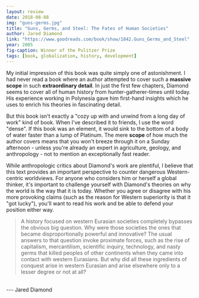 ```yaml
---
layout: review
date: 2018-08-08
img: "guns-germs.jpg"
title: "Guns, Germs, and Steel: The Fates of Human Societies"
author: Jared Diamond
link: "https://www.goodreads.com/book/show/1842.Guns_Germs_and_Steel"
year: 2005
fig-caption: Winner of the Pulitzer Prize
tags: [book, globalization, history, development]
---
```


My initial impression of this book was quite simply one of astonishment. I had never read a book where an author attempted to cover such a **massive scope** in such **extraordinary detail**. In just the first few chapters, Diamond seems to cover all of human history from hunter-gatherer-times until today. His experience working in Polynesia gave him first-hand insights which he uses to enrich his theories in fascinating detail.

But this book isn't exactly a "cozy up with and unwind from a long day of work" kind of book. When I've described it to friends, I use the word "dense". If this book was an element, it would sink to the bottom of a body of water faster than a lump of Platinum. The mere **scope** of how much the author covers means that you won't breeze through it on a Sunday afternoon - unless you're already an expert in agriculture, geology, and anthropology - not to mention an exceptionally fast reader.

While anthropologic critics about Diamond's work are plentiful, I believe that this text provides an important perspective to counter dangerous Western-centric worldviews. For anyone who considers him or herself a global thinker, it's important to challenge yourself with Diamond's theories on why the world is the way that it is today. Whether you agree or disagree with his more provoking claims (such as the reason for Western superiority is that it "got lucky"), you'll want to read his work and be able to defend your position either way.
<br>

> A history focused on western Eurasian societies completely bypasses the obvious big question. Why were those societies the ones that became disproportionally powerful and innovative? The usual answers to that question invoke proximate forces, such as the rise of capitalism, mercantilism, scientific inquiry, technology, and nasty germs that killed peoples of other continents when they came into contact with western Eurasians. But why did all these ingredients of conquest arise in western Eurasian and arise elsewhere only to a lesser degree or not at all?
<br>
--- Jared Diamond
